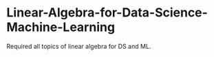 # Linear-Algebra-for-Data-Science-Machine-Learning
Required all topics of linear algebra for DS and ML.
